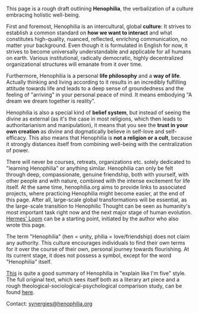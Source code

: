 This page is a rough draft outlining **Henophilia**, the verbalization of a culture embracing holistic well-being.

First and foremost, Henophilia is an intercultural, global **culture**: It strives to establish a common standard on **how we want to interact** and what constitutes high-quality, nuanced, reflected, enriching communication, no matter your background. Even though it is formulated in English for now, it strives to become universally understandable and applicable for all humans on earth. Various institutional, radically democratic, highly decentralized organizational structures will emanate from it over time.

Furthermore, Henophilia is a personal **life philosophy** and a **way of life**. Actually thinking and living according to it results in an incredibly fulfilling attitude towards life and leads to a deep sense of groundedness and the feeling of "arriving" in your personal peace of mind. It means embodying "A dream we dream together is reality".

Henophilia is also a special kind of **belief system**, but instead of seeing the divine as external (as it's the case in most religions, which then leads to authoritarianism and manipulation), it means that you see the **trust in your own creation** as divine and dogmatically believe in self-love and self-efficacy. This also means that Henophilia is **not a religion or a cult**, because it strongly distances itself from combining well-being with the centralization of power.

There will never be courses, retreats, organizations etc. solely dedicated to "learning Henophilia" or anything similar. Henophilia can only be felt through deep, compassionate, genuine friendship, both with yourself, with other people and with nature, combined with the intense excitement for life itself. At the same time, henophilia.org aims to provide links to associated projects, where practicing Henophilia might become easier, at the end of this page. After all, large-scale global transformations will be essential, as the large-scale transition to Henophilic Thought can be seen as humanity's most important task right now and the next major stage of human evolution. [Hermes' Loom](https://hermesloom.org) can be a starting point, initiated by the author who also wrote this page.

The term "Henophilia" (hen = unity, philia = love/friendship) does not claim any authority. This culture encourages individuals to find their own terms for it over the course of their own, personal journey towards flourishing. At its current stage, it does not possess a symbol, except for the word "Henophilia" itself.

[This](https://chatgpt.com/share/67490180-191c-8003-b515-2d344444c425) is quite a good summary of Henophilia in "explain like I'm five" style. The full original text, which sees itself both as a literary art piece and a rough theological-sociological-psychological comparison study, can be found [here](/original).

Contact: synergies@henophilia.org
